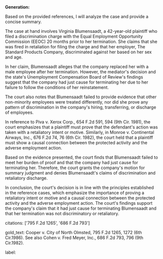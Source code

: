 **Generation:**

 

Based on the provided references, I will analyze the case and provide a concise summary. 

The case at hand involves Virginia Blumensaadt, a 42-year-old plaintiff who filed a discrimination charge with the Equal Employment Opportunity Commission (EEOC) 20 months prior to her termination. She claims that she was fired in retaliation for filing the charge and that her employer, The Standard Products Company, discriminated against her based on her sex and age.

In her claim, Blumensaadt alleges that the company replaced her with a male employee after her termination. However, the mediator's decision and the state's Unemployment Compensation Board of Review's findings suggest that the company had just cause for terminating her due to her failure to follow the conditions of her reinstatement.

The court also notes that Blumensaadt failed to provide evidence that other non-minority employees were treated differently, nor did she prove any pattern of discrimination in the company's hiring, transferring, or discharge of employees.

In reference to Piva v. Xerox Corp., 654 F.2d 591, 594 (9th Cir. 1981), the court emphasizes that a plaintiff must prove that the defendant's action was taken with a retaliatory intent or motive. Similarly, in Monroe v. Continental Airways, Inc., 676 F.2d 74, 76 (6th Cir. 1982), the court held that a plaintiff must show a causal connection between the protected activity and the adverse employment action.

Based on the evidence presented, the court finds that Blumensaadt failed to meet her burden of proof and that the company had just cause for terminating her. Therefore, the court grants the company's motion for summary judgment and denies Blumensaadt's claims of discrimination and retaliatory discharge.

In conclusion, the court's decision is in line with the principles established in the reference cases, which emphasize the importance of proving a retaliatory intent or motive and a causal connection between the protected activity and the adverse employment action. The court's findings support the company's claim that it had just cause for terminating Blumensaadt and that her termination was not discriminatory or retaliatory. 

citations: ['795 F.2d 1265', '686 F.2d 793']

gold_text: Cooper v. City of North Olmsted, 795 F.2d 1265, 1272 (6th Cir.1986). See also Cohen v. Fred Meyer, Inc., 686 F.2d 793, 796 (9th Cir.1982).

label: 